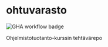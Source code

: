 # ohtuvarasto

![GHA workflow badge](https://github.com/kaarleol/ohtuvarasto/workflows/CI/badge.svg)

Ohjelmistotuotanto-kurssin tehtävärepo

